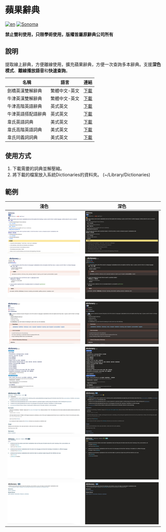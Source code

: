 # 蘋果辭典

[![en](https://img.shields.io/badge/lang-English-blue)](https://github.com/wayneclub/Apple-Dictionary/blob/main/README.md) [![Sonoma](https://img.shields.io/badge/macOS-Sonoma-orange)](https://www.apple.com/macos/sonoma/)

**禁止營利使用，只限學術使用，版權皆屬原辭典公司所有**

## 說明

提取線上辭典，方便離線使用，擴充蘋果辭典，方便一次查詢多本辭典。支援**深色模式**、**離線播放語音**和**快速查詢**。

|                 名稱                    |       語言      |  連結  |
| -------------------------------------- | --------------- | ------ |
| 劍橋英漢雙解辭典   | 繁體中文-英文 | [下載](https://1drv.ms/f/s!AnPUuUreZmM0jwtbZhCZvp0wP2dY?e=sSQZTq) |
| 牛津英漢雙解辭典   | 繁體中文-英文 | [下載](https://1drv.ms/f/s!AnPUuUreZmM0jwtbZhCZvp0wP2dY?e=sSQZTq) |
| 牛津高階英語辭典   | 英式英文      | [下載](https://1drv.ms/f/s!AnPUuUreZmM0jwtbZhCZvp0wP2dY?e=sSQZTq) |
| 牛津英語搭配語辭典 | 英式英文      | [下載](https://1drv.ms/f/s!AnPUuUreZmM0jwtbZhCZvp0wP2dY?e=sSQZTq) |
| 韋氏英語詞典      | 美式英文      | [下載](https://1drv.ms/f/s!AnPUuUreZmM0jwtbZhCZvp0wP2dY?e=sSQZTq) |
| 韋氏高階英語詞典   | 美式英文      | [下載](https://1drv.ms/f/s!AnPUuUreZmM0jwtbZhCZvp0wP2dY?e=sSQZTq) |
| 韋氏同義詞詞典    | 美式英文       | [下載](https://1drv.ms/f/s!AnPUuUreZmM0jwtbZhCZvp0wP2dY?e=sSQZTq) |

## 使用方式

1. 下載需要的詞典並解壓縮。
2. 將下載的檔案放入系統Dictionaries的資料夾。 (~/Library/Dictionaries)

## 範例

| 淺色             |  深色 |
:-------------------------:|:-------------------------:
![Cambridge English-Chinese Dictionary_normal](Cambridge%20English-Chinese%20Dictionary/normal.png) | ![Cambridge English-Chinese Dictionary_dark mode](Cambridge%20English-Chinese%20Dictionary/dark_mode.png)
![Oxford Advanced Learner's English-Chinese Dictionary_normal](Oxford%20Advanced%20Learner%27s%20English-Chinese%20Dictionary/normal.png) | ![Oxford Advanced Learner's English-Chinese Dictionary_dark mode](Oxford%20Advanced%20Learner%27s%20English-Chinese%20Dictionary/dark_mode.png)
![Oxford Advanced Learner's Dictionary_normal](Oxford%20Advanced%20Learner%27s%20Dictionary/normal.png) | ![Oxford Advanced Learner's Dictionary_dark mode](Oxford%20Advanced%20Learner%27s%20Dictionary/dark_mode.png)
![Oxford Collocation Dictionary_normal](Oxford%20Collocation%20Dictionary/normal.png) | ![Oxford Collocation Dictionary_dark mode](Oxford%20Collocation%20Dictionary/dark_mode.png)
![Merriam-Webster's Dictionary_normal](Merriam-Webster%27s%20Dictionary/normal.png) | ![Merriam-Webster's Dictionary_dark mode](Merriam-Webster%27s%20Dictionary/dark_mode.png)
![Merriam-Webster's Learner's Dictionary_normal](Merriam-Webster%27s%20Learner%27s%20Dictionary/normal.png) | ![Merriam-Webster's Learner's Dictionary_dark mode](Merriam-Webster%27s%20Learner%27s%20Dictionary/dark_mode.png)
![Merriam-Webster's Thesaurus_normal](Merriam-Webster%27s%20Thesaurus/normal.png) | ![Merriam-Webster's Thesaurus_dark mode](Merriam-Webster%27s%20Thesaurus/dark_mode.png)
